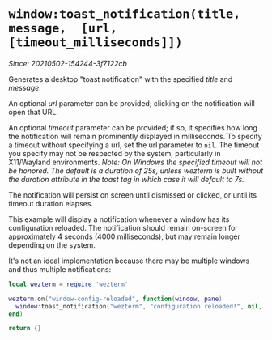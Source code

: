 # `window:toast_notification(title, message,  [url, [timeout_milliseconds]])`

*Since: 20210502-154244-3f7122cb*

Generates a desktop "toast notification" with the specified *title* and *message*.

An optional *url* parameter can be provided; clicking on the notification will
open that URL.

An optional *timeout* parameter can be provided; if so, it specifies how long
the notification will remain prominently displayed in milliseconds.  To specify
a timeout without specifying a url, set the url parameter to `nil`.  The timeout
you specify may not be respected by the system, particularly in X11/Wayland
environments. *Note: On Windows the specified timeout will not be honored. The
default is a duration of 25s, unless wezterm is built without the duration 
attribute in the toast tag in which case it will default to 7s.*

The notification will persist on screen until dismissed or clicked, or until its
timeout duration elapses.

This example will display a notification whenever a window has its configuration
reloaded.  The notification should remain on-screen for approximately 4 seconds
(4000 milliseconds), but may remain longer depending on the system.

It's not an ideal implementation because there may be multiple windows and thus
multiple notifications:

```lua
local wezterm = require 'wezterm'

wezterm.on("window-config-reloaded", function(window, pane)
  window:toast_notification("wezterm", "configuration reloaded!", nil, 4000)
end)

return {}
```
